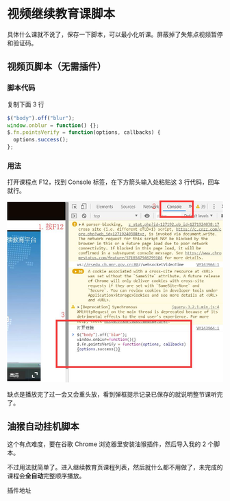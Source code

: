 # 视频继续教育课脚本

具体什么课就不说了，保存一下脚本，可以最小化听课。屏蔽掉了失焦点视频暂停和验证码。

## 视频页脚本（无需插件）

### 脚本代码

复制下面 3 行

```js
$("body").off("blur");
window.onblur = function() {};
$.fn.pointsVerify = function(options, callbacks) {
  options.success();
};
```

### 用法

打开课程点 F12，找到 Console 标签，在下方箭头输入处粘贴这 3 行代码，回车就行。

![](../pic/zcchs.jpg)

缺点是播放完了过一会又会重头放，看到弹框提示记录已保存的就说明整节课听完了。

## 油猴自动挂机脚本

这个有点难度，要在谷歌 Chrome 浏览器里安装油猴插件，然后导入我的 2 个脚本。

不过用法就简单了。进入继续教育页课程列表，然后就什么都不用做了，未完成的课程会**全自动**完整顺序播放。

插件地址
